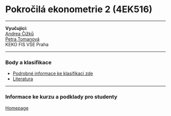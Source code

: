 # Pokročilá ekonometrie 2 (4EK516)
--- 

**Vyučující:**  
[Andrea Čížků](https://insis.vse.cz/auth/lide/clovek.pl?id=2357)   
[Petra Tomanová](https://insis.vse.cz/auth/lide/clovek.pl?id=85567)    
KEKO FIS VŠE Praha   

--- 

### Body a klasifikace

+ [Podrobné informace ke klasifikaci zde](./CourseClassification.html)
+ [Literatura](./LiteratureSupport.html)

---

### Informace ke kurzu a podklady pro studenty



[Homepage](https://formanektomas.github.io/4EK516/)
